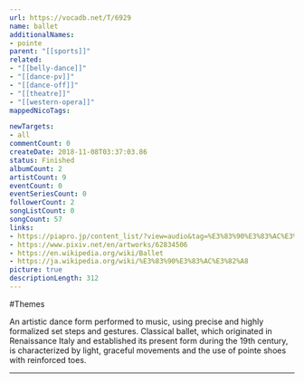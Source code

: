 ```yaml
---
url: https://vocadb.net/T/6929
name: ballet
additionalNames: 
- pointe
parent: "[[sports]]"
related:
- "[[belly-dance]]"
- "[[dance-pv]]"
- "[[dance-off]]"
- "[[theatre]]"
- "[[western-opera]]"
mappedNicoTags:

newTargets:
- all
commentCount: 0
createDate: 2018-11-08T03:37:03.86
status: Finished
albumCount: 2
artistCount: 9
eventCount: 0
eventSeriesCount: 0
followerCount: 2
songListCount: 0
songCount: 57
links: 
- https://piapro.jp/content_list/?view=audio&tag=%E3%83%90%E3%83%AC%E3%82%A8
- https://www.pixiv.net/en/artworks/62834506
- https://en.wikipedia.org/wiki/Ballet
- https://ja.wikipedia.org/wiki/%E3%83%90%E3%83%AC%E3%82%A8
picture: true
descriptionLength: 312
---
```


#Themes

An artistic dance form performed to music, using precise and highly formalized set steps and gestures. Classical ballet, which originated in Renaissance Italy and established its present form during the 19th century, is characterized by light, graceful movements and the use of pointe shoes with reinforced toes.

---

